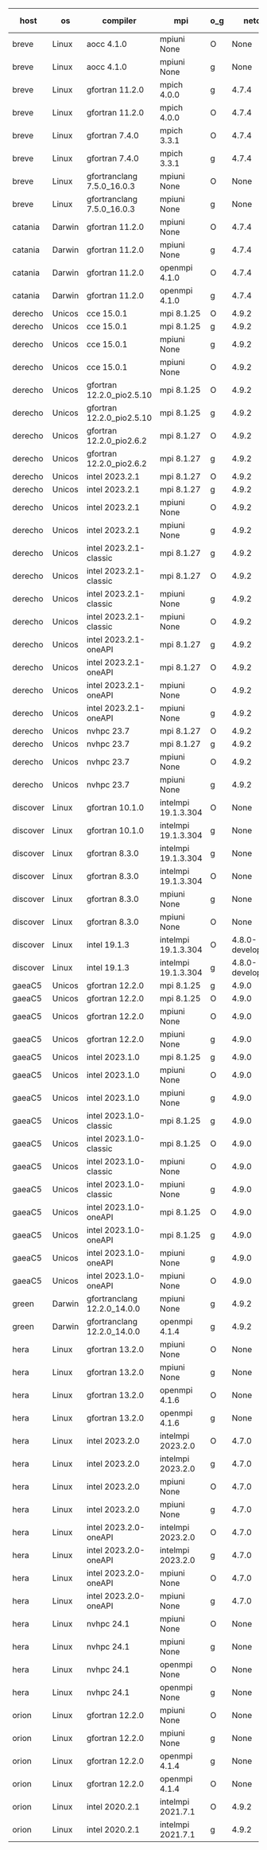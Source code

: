 

| host     | os       | compiler                              | mpi                      | o_g        | netcdf        | build       | u_pass          | u_fail          | s_pass            | s_fail            | e_pass             | e_fail             | nuopc_pass       | nuopc_fail       | artifacts link          |
|----------|----------|---------------------------------------|--------------------------|------------|---------------|-------------|-----------------|-----------------|-------------------|-------------------|--------------------|--------------------|------------------|------------------|-------------------------|
| breve | Linux | aocc 4.1.0 | mpiuni None  | O | None  | PASS | 12502 | 26 | 8 | 0 | 44 | 0 | None | None | <a href="https://github.com/esmf-org/esmf-test-artifacts/tree/a1fbcb4ff82724ca763b4ea57d1c7c1970039f53/develop/aocc/4.1.0/O/mpiuni/None" target="_blank">a1fbcb4</a> | 
| breve | Linux | aocc 4.1.0 | mpiuni None  | g | None  | PASS | 12502 | 26 | 8 | 0 | 44 | 0 | None | None | <a href="https://github.com/esmf-org/esmf-test-artifacts/tree/3d61f4b864c7f4262f8ce9b3072f37374c7cbf78/develop/aocc/4.1.0/g/mpiuni/None" target="_blank">3d61f4b</a> | 
| breve | Linux | gfortran 11.2.0 | mpich 4.0.0  | g | 4.7.4  | PASS | 14198 | 0 | 50 | 0 | 81 | 0 | 56 | 0 | <a href="https://github.com/esmf-org/esmf-test-artifacts/tree/c55c0c3fb7e5e6401f89872e72e16c00a4422854/develop/gfortran/11.2.0/g/mpich/4.0.0" target="_blank">c55c0c3</a> | 
| breve | Linux | gfortran 11.2.0 | mpich 4.0.0  | O | 4.7.4  | PASS | 14198 | 0 | 50 | 0 | 81 | 0 | 56 | 0 | <a href="https://github.com/esmf-org/esmf-test-artifacts/tree/1a69d837f75aff70900b2198c397d673c8c2fed9/develop/gfortran/11.2.0/O/mpich/4.0.0" target="_blank">1a69d83</a> | 
| breve | Linux | gfortran 7.4.0 | mpich 3.3.1  | O | 4.7.4  | PASS | 14198 | 0 | 50 | 0 | 81 | 0 | 56 | 0 | <a href="https://github.com/esmf-org/esmf-test-artifacts/tree/99e65c1e7f93095125312e77c60a14697cc7ce23/develop/gfortran/7.4.0/O/mpich/3.3.1" target="_blank">99e65c1</a> | 
| breve | Linux | gfortran 7.4.0 | mpich 3.3.1  | g | 4.7.4  | PASS | 14198 | 0 | 50 | 0 | 81 | 0 | 56 | 0 | <a href="https://github.com/esmf-org/esmf-test-artifacts/tree/83cc754b78a266b1e2d4b4b65dc05698ef53977b/develop/gfortran/7.4.0/g/mpich/3.3.1" target="_blank">83cc754</a> | 
| breve | Linux | gfortranclang 7.5.0_16.0.3 | mpiuni None  | O | None  | PASS | 12528 | 0 | 8 | 0 | 44 | 0 | None | None | <a href="https://github.com/esmf-org/esmf-test-artifacts/tree/a3f475e148674dd28c50e5fea9844e5dcbaefc23/develop/gfortranclang/7.5.0_16.0.3/O/mpiuni/None" target="_blank">a3f475e</a> | 
| breve | Linux | gfortranclang 7.5.0_16.0.3 | mpiuni None  | g | None  | PASS | 12528 | 0 | 8 | 0 | 44 | 0 | None | None | <a href="https://github.com/esmf-org/esmf-test-artifacts/tree/4d9b082ec29b77bff1ec3aa1e050b5393aa4d3b3/develop/gfortranclang/7.5.0_16.0.3/g/mpiuni/None" target="_blank">4d9b082</a> | 
| catania | Darwin | gfortran 11.2.0 | mpiuni None  | O | 4.7.4  | PASS | 12528 | 0 | 8 | 0 | 44 | 0 | None | None | <a href="https://github.com/esmf-org/esmf-test-artifacts/tree/01e8ade0e61c097b0bd71369224c58793c32f361/develop/gfortran/11.2.0/O/mpiuni/None" target="_blank">01e8ade</a> | 
| catania | Darwin | gfortran 11.2.0 | mpiuni None  | g | 4.7.4  | PASS | 12528 | 0 | 8 | 0 | 44 | 0 | None | None | <a href="https://github.com/esmf-org/esmf-test-artifacts/tree/2a771b64eaf36ab5786b64aeed5aba3857f52cfa/develop/gfortran/11.2.0/g/mpiuni/None" target="_blank">2a771b6</a> | 
| catania | Darwin | gfortran 11.2.0 | openmpi 4.1.0  | O | 4.7.4  | PASS | 14195 | 3 | 50 | 0 | 81 | 0 | 56 | 0 | <a href="https://github.com/esmf-org/esmf-test-artifacts/tree/3daef8de8509bd211f727d2f837a4c877b9b8bdc/develop/gfortran/11.2.0/O/openmpi/4.1.0" target="_blank">3daef8d</a> | 
| catania | Darwin | gfortran 11.2.0 | openmpi 4.1.0  | g | 4.7.4  | PASS | 14195 | 3 | 50 | 0 | 81 | 0 | 56 | 0 | <a href="https://github.com/esmf-org/esmf-test-artifacts/tree/01b23a4f97ff9aea9d149c49f3eea352d9708054/develop/gfortran/11.2.0/g/openmpi/4.1.0" target="_blank">01b23a4</a> | 
| derecho | Unicos | cce 15.0.1 | mpi 8.1.25  | O | 4.9.2  | PASS | 14119 | 79 | 50 | 0 | 81 | 0 | 56 | 0 | <a href="https://github.com/esmf-org/esmf-test-artifacts/tree/44d67c23f297b9c0146e4515a9c3f24b4b8e1273/develop/cce/15.0.1/O/mpi/8.1.25" target="_blank">44d67c2</a> | 
| derecho | Unicos | cce 15.0.1 | mpi 8.1.25  | g | 4.9.2  | PASS | 14122 | 76 | 50 | 0 | 81 | 0 | 56 | 0 | <a href="https://github.com/esmf-org/esmf-test-artifacts/tree/9beb9af4491e6cf569074389d61f8697c3d2f51a/develop/cce/15.0.1/g/mpi/8.1.25" target="_blank">9beb9af</a> | 
| derecho | Unicos | cce 15.0.1 | mpiuni None  | g | 4.9.2  | PASS | 12452 | 76 | 8 | 0 | 44 | 0 | None | None | <a href="https://github.com/esmf-org/esmf-test-artifacts/tree/52ff35035b21866f1c306a6f3b09382e1aa82621/develop/cce/15.0.1/g/mpiuni/None" target="_blank">52ff350</a> | 
| derecho | Unicos | cce 15.0.1 | mpiuni None  | O | 4.9.2  | PASS | 12293 | 235 | 8 | 0 | 44 | 0 | None | None | <a href="https://github.com/esmf-org/esmf-test-artifacts/tree/1948ae13a03ea6e00ddd92bd35dfef680e9bbfd8/develop/cce/15.0.1/O/mpiuni/None" target="_blank">1948ae1</a> | 
| derecho | Unicos | gfortran 12.2.0_pio2.5.10 | mpi 8.1.25  | O | 4.9.2  | PASS | 14198 | 0 | 50 | 0 | 81 | 0 | 56 | 0 | <a href="https://github.com/esmf-org/esmf-test-artifacts/tree/494435eae75ac786f052c34003b408e043e853d1/develop/gfortran/12.2.0_pio2.5.10/O/mpi/8.1.25" target="_blank">494435e</a> | 
| derecho | Unicos | gfortran 12.2.0_pio2.5.10 | mpi 8.1.25  | g | 4.9.2  | PASS | 14198 | 0 | 50 | 0 | 81 | 0 | 56 | 0 | <a href="https://github.com/esmf-org/esmf-test-artifacts/tree/b450951ea0144cffdaa8d2dc8178ee1004b079cb/develop/gfortran/12.2.0_pio2.5.10/g/mpi/8.1.25" target="_blank">b450951</a> | 
| derecho | Unicos | gfortran 12.2.0_pio2.6.2 | mpi 8.1.27  | O | 4.9.2  | PASS | 14198 | 0 | 50 | 0 | 81 | 0 | 56 | 0 | <a href="https://github.com/esmf-org/esmf-test-artifacts/tree/77fcde0d65c616e2d8a266e32991fd199262d9ca/develop/gfortran/12.2.0_pio2.6.2/O/mpi/8.1.27" target="_blank">77fcde0</a> | 
| derecho | Unicos | gfortran 12.2.0_pio2.6.2 | mpi 8.1.27  | g | 4.9.2  | PASS | 14198 | 0 | 50 | 0 | 81 | 0 | 56 | 0 | <a href="https://github.com/esmf-org/esmf-test-artifacts/tree/1e5dadfaa97ed743e9a0bfd8fca0dcb237bef6e3/develop/gfortran/12.2.0_pio2.6.2/g/mpi/8.1.27" target="_blank">1e5dadf</a> | 
| derecho | Unicos | intel 2023.2.1 | mpi 8.1.27  | O | 4.9.2  | PASS | 14198 | 0 | 50 | 0 | 81 | 0 | 57 | 0 | <a href="https://github.com/esmf-org/esmf-test-artifacts/tree/ce76fb1fd6762489aa095c0673d485680aebfbbb/develop/intel/2023.2.1/O/mpi/8.1.27" target="_blank">ce76fb1</a> | 
| derecho | Unicos | intel 2023.2.1 | mpi 8.1.27  | g | 4.9.2  | PASS | 14198 | 0 | 50 | 0 | 81 | 0 | 57 | 0 | <a href="https://github.com/esmf-org/esmf-test-artifacts/tree/1615584058fe29835ced20e090f56fe367d0de69/develop/intel/2023.2.1/g/mpi/8.1.27" target="_blank">1615584</a> | 
| derecho | Unicos | intel 2023.2.1 | mpiuni None  | O | 4.9.2  | PASS | 12528 | 0 | 8 | 0 | 44 | 0 | None | None | <a href="https://github.com/esmf-org/esmf-test-artifacts/tree/ca0491c04b513a55e50f7c6d8880716f6e2ec999/develop/intel/2023.2.1/O/mpiuni/None" target="_blank">ca0491c</a> | 
| derecho | Unicos | intel 2023.2.1 | mpiuni None  | g | 4.9.2  | PASS | 12528 | 0 | 8 | 0 | 44 | 0 | None | None | <a href="https://github.com/esmf-org/esmf-test-artifacts/tree/595e846285a2dfe49ab568691bdf3049dc313f9f/develop/intel/2023.2.1/g/mpiuni/None" target="_blank">595e846</a> | 
| derecho | Unicos | intel 2023.2.1-classic | mpi 8.1.27  | g | 4.9.2  | PASS | 14198 | 0 | 50 | 0 | 81 | 0 | 56 | 0 | <a href="https://github.com/esmf-org/esmf-test-artifacts/tree/f81d1beb0e09ccf8eda24e1c75f4eb038c1042f8/develop/intel/2023.2.1-classic/g/mpi/8.1.27" target="_blank">f81d1be</a> | 
| derecho | Unicos | intel 2023.2.1-classic | mpi 8.1.27  | O | 4.9.2  | PASS | 14198 | 0 | 50 | 0 | 81 | 0 | 56 | 0 | <a href="https://github.com/esmf-org/esmf-test-artifacts/tree/4c8c0893c97c09791b3dfdc62fdb4a3f3d268d99/develop/intel/2023.2.1-classic/O/mpi/8.1.27" target="_blank">4c8c089</a> | 
| derecho | Unicos | intel 2023.2.1-classic | mpiuni None  | g | 4.9.2  | PASS | 12528 | 0 | 8 | 0 | 44 | 0 | None | None | <a href="https://github.com/esmf-org/esmf-test-artifacts/tree/36918b4b8a80ff4c6247a6b120dd883f6a06d024/develop/intel/2023.2.1-classic/g/mpiuni/None" target="_blank">36918b4</a> | 
| derecho | Unicos | intel 2023.2.1-classic | mpiuni None  | O | 4.9.2  | PASS | 12528 | 0 | 8 | 0 | 44 | 0 | None | None | <a href="https://github.com/esmf-org/esmf-test-artifacts/tree/8b9b9343d27a08af8e4d7cc5019c9a23bed367ed/develop/intel/2023.2.1-classic/O/mpiuni/None" target="_blank">8b9b934</a> | 
| derecho | Unicos | intel 2023.2.1-oneAPI | mpi 8.1.27  | g | 4.9.2  | PASS | 14198 | 0 | 50 | 0 | 81 | 0 | 56 | 0 | <a href="https://github.com/esmf-org/esmf-test-artifacts/tree/839e638fb2c4d4938e45df0f7bd47c2464437b78/develop/intel/2023.2.1-oneAPI/g/mpi/8.1.27" target="_blank">839e638</a> | 
| derecho | Unicos | intel 2023.2.1-oneAPI | mpi 8.1.27  | O | 4.9.2  | PASS | 14198 | 0 | 49 | 1 | 81 | 0 | 56 | 0 | <a href="https://github.com/esmf-org/esmf-test-artifacts/tree/26338c984490feb28a4668433c7f6aafa2ffbe0e/develop/intel/2023.2.1-oneAPI/O/mpi/8.1.27" target="_blank">26338c9</a> | 
| derecho | Unicos | intel 2023.2.1-oneAPI | mpiuni None  | O | 4.9.2  | PASS | 12528 | 0 | 8 | 0 | 44 | 0 | None | None | <a href="https://github.com/esmf-org/esmf-test-artifacts/tree/7c2809c421170699c2dec0987785e1b3965dfdbf/develop/intel/2023.2.1-oneAPI/O/mpiuni/None" target="_blank">7c2809c</a> | 
| derecho | Unicos | intel 2023.2.1-oneAPI | mpiuni None  | g | 4.9.2  | PASS | 12528 | 0 | 8 | 0 | 44 | 0 | None | None | <a href="https://github.com/esmf-org/esmf-test-artifacts/tree/74ec976ae0d43decc6fb0d491eb9c4b25f6d9161/develop/intel/2023.2.1-oneAPI/g/mpiuni/None" target="_blank">74ec976</a> | 
| derecho | Unicos | nvhpc 23.7 | mpi 8.1.27  | O | 4.9.2  | PASS | 14198 | 0 | 50 | 0 | 81 | 0 | 56 | 0 | <a href="https://github.com/esmf-org/esmf-test-artifacts/tree/84cffc83b72d81d93ca53cf1ef5457b07f25b6db/develop/nvhpc/23.7/O/mpi/8.1.27" target="_blank">84cffc8</a> | 
| derecho | Unicos | nvhpc 23.7 | mpi 8.1.27  | g | 4.9.2  | PASS | 14198 | 0 | 50 | 0 | 81 | 0 | 56 | 0 | <a href="https://github.com/esmf-org/esmf-test-artifacts/tree/efad364907fcfde9fbeb4751574e23dc97e5a55c/develop/nvhpc/23.7/g/mpi/8.1.27" target="_blank">efad364</a> | 
| derecho | Unicos | nvhpc 23.7 | mpiuni None  | O | 4.9.2  | PASS | 12528 | 0 | 8 | 0 | 44 | 0 | None | None | <a href="https://github.com/esmf-org/esmf-test-artifacts/tree/73be7df1deceef81207b2cfb8a18dcccc0a21b35/develop/nvhpc/23.7/O/mpiuni/None" target="_blank">73be7df</a> | 
| derecho | Unicos | nvhpc 23.7 | mpiuni None  | g | 4.9.2  | PASS | 12528 | 0 | 8 | 0 | 44 | 0 | None | None | <a href="https://github.com/esmf-org/esmf-test-artifacts/tree/ad3038ae04b4929131ca5f593ef2ab72bb7349ab/develop/nvhpc/23.7/g/mpiuni/None" target="_blank">ad3038a</a> | 
| discover | Linux | gfortran 10.1.0 | intelmpi 19.1.3.304  | O | None  | PASS | 14183 | 15 | 50 | 0 | 81 | 0 | 56 | 0 | <a href="https://github.com/esmf-org/esmf-test-artifacts/tree/959e390ce3bd90a2131cfafc61bb982c9d993e34/develop/gfortran/10.1.0/O/intelmpi/19.1.3.304" target="_blank">959e390</a> | 
| discover | Linux | gfortran 10.1.0 | intelmpi 19.1.3.304  | g | None  | PASS | 14183 | 15 | 50 | 0 | 81 | 0 | 56 | 0 | <a href="https://github.com/esmf-org/esmf-test-artifacts/tree/f92c39266ee4e7670ccd710c9fc27b2b38f68751/develop/gfortran/10.1.0/g/intelmpi/19.1.3.304" target="_blank">f92c392</a> | 
| discover | Linux | gfortran 8.3.0 | intelmpi 19.1.3.304  | g | None  | PASS | 14183 | 15 | 50 | 0 | 81 | 0 | 56 | 0 | <a href="https://github.com/esmf-org/esmf-test-artifacts/tree/b4087796eb99e9ea7f3972cda11ac7b545f3a39c/develop/gfortran/8.3.0/g/intelmpi/19.1.3.304" target="_blank">b408779</a> | 
| discover | Linux | gfortran 8.3.0 | intelmpi 19.1.3.304  | O | None  | PASS | 14183 | 15 | 50 | 0 | 81 | 0 | 56 | 0 | <a href="https://github.com/esmf-org/esmf-test-artifacts/tree/4dbc1571f758d8b59f237f6bc70c655c58f74938/develop/gfortran/8.3.0/O/intelmpi/19.1.3.304" target="_blank">4dbc157</a> | 
| discover | Linux | gfortran 8.3.0 | mpiuni None  | g | None  | PASS | 12528 | 0 | 8 | 0 | 44 | 0 | None | None | <a href="https://github.com/esmf-org/esmf-test-artifacts/tree/1af89c3a3fe59f867f962c54dcea0fa55448c635/develop/gfortran/8.3.0/g/mpiuni/None" target="_blank">1af89c3</a> | 
| discover | Linux | gfortran 8.3.0 | mpiuni None  | O | None  | PASS | 12528 | 0 | 8 | 0 | 44 | 0 | None | None | <a href="https://github.com/esmf-org/esmf-test-artifacts/tree/813ca88ae0633e3e99e0532f4d48139b24eb17c8/develop/gfortran/8.3.0/O/mpiuni/None" target="_blank">813ca88</a> | 
| discover | Linux | intel 19.1.3 | intelmpi 19.1.3.304  | O | 4.8.0-development  | PASS | 14198 | 0 | 50 | 0 | 81 | 0 | 56 | 0 | <a href="https://github.com/esmf-org/esmf-test-artifacts/tree/c6a12ecc10e28c9a974d252a42b513b082debbb6/develop/intel/19.1.3/O/intelmpi/19.1.3.304" target="_blank">c6a12ec</a> | 
| discover | Linux | intel 19.1.3 | intelmpi 19.1.3.304  | g | 4.8.0-development  | PASS | 14198 | 0 | 50 | 0 | 81 | 0 | 56 | 0 | <a href="https://github.com/esmf-org/esmf-test-artifacts/tree/91dfd867436b04acd99db346f7732c93312d87c0/develop/intel/19.1.3/g/intelmpi/19.1.3.304" target="_blank">91dfd86</a> | 
| gaeaC5 | Unicos | gfortran 12.2.0 | mpi 8.1.25  | g | 4.9.0  | PASS | None | None | None | None | None | None | None | None | <a href="https://github.com/esmf-org/esmf-test-artifacts/tree/e7c3cc8c35d059d78a842739a70d1e8c7ebeef62/develop/gfortran/12.2.0/g/mpi/8.1.25" target="_blank">e7c3cc8</a> | 
| gaeaC5 | Unicos | gfortran 12.2.0 | mpi 8.1.25  | O | 4.9.0  | PASS | None | None | None | None | None | None | None | None | <a href="https://github.com/esmf-org/esmf-test-artifacts/tree/df523c366243cae53052398fc82e651d5b5c5029/develop/gfortran/12.2.0/O/mpi/8.1.25" target="_blank">df523c3</a> | 
| gaeaC5 | Unicos | gfortran 12.2.0 | mpiuni None  | O | 4.9.0  | PASS | 12528 | 0 | 8 | 0 | 44 | 0 | None | None | <a href="https://github.com/esmf-org/esmf-test-artifacts/tree/6284aa0fac54ede76a8016402b2c7e8446af38df/develop/gfortran/12.2.0/O/mpiuni/None" target="_blank">6284aa0</a> | 
| gaeaC5 | Unicos | gfortran 12.2.0 | mpiuni None  | g | 4.9.0  | PASS | None | None | None | None | None | None | None | None | <a href="https://github.com/esmf-org/esmf-test-artifacts/tree/494ad648de5f65949a983a9ef37033031925b5f6/develop/gfortran/12.2.0/g/mpiuni/None" target="_blank">494ad64</a> | 
| gaeaC5 | Unicos | intel 2023.1.0 | mpi 8.1.25  | g | 4.9.0  | PASS | None | None | None | None | None | None | None | None | <a href="https://github.com/esmf-org/esmf-test-artifacts/tree/5785b2dab07b2d17ce7436ddcb554eb6953c1e57/develop/intel/2023.1.0/g/mpi/8.1.25" target="_blank">5785b2d</a> | 
| gaeaC5 | Unicos | intel 2023.1.0 | mpiuni None  | O | 4.9.0  | PASS | 12528 | 0 | 8 | 0 | 44 | 0 | None | None | <a href="https://github.com/esmf-org/esmf-test-artifacts/tree/755e7e331447c94b7c3c78b326e6be0fbbfe8422/develop/intel/2023.1.0/O/mpiuni/None" target="_blank">755e7e3</a> | 
| gaeaC5 | Unicos | intel 2023.1.0 | mpiuni None  | g | 4.9.0  | PASS | 12528 | 0 | 8 | 0 | 44 | 0 | None | None | <a href="https://github.com/esmf-org/esmf-test-artifacts/tree/d4499b61079880b3c518afb9391dd831479b01a3/develop/intel/2023.1.0/g/mpiuni/None" target="_blank">d4499b6</a> | 
| gaeaC5 | Unicos | intel 2023.1.0-classic | mpi 8.1.25  | g | 4.9.0  | PASS | 14198 | 0 | 50 | 0 | 81 | 0 | 56 | 0 | <a href="https://github.com/esmf-org/esmf-test-artifacts/tree/e206e3036f664fd4f3b9fc1e1638bb74997c4945/develop/intel/2023.1.0-classic/g/mpi/8.1.25" target="_blank">e206e30</a> | 
| gaeaC5 | Unicos | intel 2023.1.0-classic | mpi 8.1.25  | O | 4.9.0  | PASS | None | None | None | None | None | None | None | None | <a href="https://github.com/esmf-org/esmf-test-artifacts/tree/c432b0cf7f3fe6fecb04a7f6d8e1c8d6226aa9f2/develop/intel/2023.1.0-classic/O/mpi/8.1.25" target="_blank">c432b0c</a> | 
| gaeaC5 | Unicos | intel 2023.1.0-classic | mpiuni None  | O | 4.9.0  | PASS | 12528 | 0 | 8 | 0 | 44 | 0 | None | None | <a href="https://github.com/esmf-org/esmf-test-artifacts/tree/268fd8f4a8e90ef918763fc1f5d6caf6233c807f/develop/intel/2023.1.0-classic/O/mpiuni/None" target="_blank">268fd8f</a> | 
| gaeaC5 | Unicos | intel 2023.1.0-classic | mpiuni None  | g | 4.9.0  | PASS | None | None | None | None | None | None | None | None | <a href="https://github.com/esmf-org/esmf-test-artifacts/tree/68d1fa50d2c4ecdd5806739afe2ace6d84ba965a/develop/intel/2023.1.0-classic/g/mpiuni/None" target="_blank">68d1fa5</a> | 
| gaeaC5 | Unicos | intel 2023.1.0-oneAPI | mpi 8.1.25  | O | 4.9.0  | PASS | None | None | None | None | None | None | None | None | <a href="https://github.com/esmf-org/esmf-test-artifacts/tree/431f664679d58726a9829ee61a2c1e8a3efbbc80/develop/intel/2023.1.0-oneAPI/O/mpi/8.1.25" target="_blank">431f664</a> | 
| gaeaC5 | Unicos | intel 2023.1.0-oneAPI | mpi 8.1.25  | g | 4.9.0  | PASS | None | None | None | None | None | None | None | None | <a href="https://github.com/esmf-org/esmf-test-artifacts/tree/c4a49af10aa65183a47769841b5580a9c1a0c315/develop/intel/2023.1.0-oneAPI/g/mpi/8.1.25" target="_blank">c4a49af</a> | 
| gaeaC5 | Unicos | intel 2023.1.0-oneAPI | mpiuni None  | g | 4.9.0  | PASS | 12528 | 0 | 8 | 0 | 44 | 0 | None | None | <a href="https://github.com/esmf-org/esmf-test-artifacts/tree/f575dc2a6528a292aa5a4d93f8463b2e928f7176/develop/intel/2023.1.0-oneAPI/g/mpiuni/None" target="_blank">f575dc2</a> | 
| gaeaC5 | Unicos | intel 2023.1.0-oneAPI | mpiuni None  | O | 4.9.0  | PASS | 12528 | 0 | 8 | 0 | 44 | 0 | None | None | <a href="https://github.com/esmf-org/esmf-test-artifacts/tree/cf6cf135c3010a255dc58cf223af39ebd7919290/develop/intel/2023.1.0-oneAPI/O/mpiuni/None" target="_blank">cf6cf13</a> | 
| green | Darwin | gfortranclang 12.2.0_14.0.0 | mpiuni None  | g | 4.9.2  | PASS | 12528 | 0 | 8 | 0 | 44 | 0 | None | None | <a href="https://github.com/esmf-org/esmf-test-artifacts/tree/347982ba36ab4b847e823134c1f0fd7ee5def3e8/develop/gfortranclang/12.2.0_14.0.0/g/mpiuni/None" target="_blank">347982b</a> | 
| green | Darwin | gfortranclang 12.2.0_14.0.0 | openmpi 4.1.4  | g | 4.9.2  | PASS | 14198 | 0 | 50 | 0 | 81 | 0 | 57 | 0 | <a href="https://github.com/esmf-org/esmf-test-artifacts/tree/847eb637e037c68daa78278266340b9b12f34b2e/develop/gfortranclang/12.2.0_14.0.0/g/openmpi/4.1.4" target="_blank">847eb63</a> | 
| hera | Linux | gfortran 13.2.0 | mpiuni None  | O | None  | PASS | 12528 | 0 | 8 | 0 | 44 | 0 | None | None | <a href="https://github.com/esmf-org/esmf-test-artifacts/tree/097d1d3676dae7096f9ca8878abe9556255cbb0c/develop/gfortran/13.2.0/O/mpiuni/None" target="_blank">097d1d3</a> | 
| hera | Linux | gfortran 13.2.0 | mpiuni None  | g | None  | PASS | 12528 | 0 | 8 | 0 | 44 | 0 | None | None | <a href="https://github.com/esmf-org/esmf-test-artifacts/tree/a6b0c0f91cea3c241a8fd5f6b6de30d92be8d049/develop/gfortran/13.2.0/g/mpiuni/None" target="_blank">a6b0c0f</a> | 
| hera | Linux | gfortran 13.2.0 | openmpi 4.1.6  | O | None  | PASS | 14198 | 0 | 50 | 0 | 81 | 0 | 56 | 0 | <a href="https://github.com/esmf-org/esmf-test-artifacts/tree/251c934d19d6dd6bc7a8106ce3928913bfa4eb2a/develop/gfortran/13.2.0/O/openmpi/4.1.6" target="_blank">251c934</a> | 
| hera | Linux | gfortran 13.2.0 | openmpi 4.1.6  | g | None  | PASS | 14198 | 0 | 50 | 0 | 81 | 0 | 56 | 0 | <a href="https://github.com/esmf-org/esmf-test-artifacts/tree/32a7fb8cb9cf8237eb35c81af833ea31862b2df1/develop/gfortran/13.2.0/g/openmpi/4.1.6" target="_blank">32a7fb8</a> | 
| hera | Linux | intel 2023.2.0 | intelmpi 2023.2.0  | O | 4.7.0  | PASS | 14198 | 0 | 50 | 0 | 81 | 0 | 56 | 0 | <a href="https://github.com/esmf-org/esmf-test-artifacts/tree/175178ce1043d6e7193956f5d17a79473a3748de/develop/intel/2023.2.0/O/intelmpi/2023.2.0" target="_blank">175178c</a> | 
| hera | Linux | intel 2023.2.0 | intelmpi 2023.2.0  | g | 4.7.0  | PASS | 14198 | 0 | 50 | 0 | 81 | 0 | 56 | 0 | <a href="https://github.com/esmf-org/esmf-test-artifacts/tree/d0078367fffbdde937cce4bd672f53182d81768b/develop/intel/2023.2.0/g/intelmpi/2023.2.0" target="_blank">d007836</a> | 
| hera | Linux | intel 2023.2.0 | mpiuni None  | O | 4.7.0  | PASS | 12528 | 0 | 8 | 0 | 44 | 0 | None | None | <a href="https://github.com/esmf-org/esmf-test-artifacts/tree/b14dc2f170634a8d986e6efa1be8769e82e78a54/develop/intel/2023.2.0/O/mpiuni/None" target="_blank">b14dc2f</a> | 
| hera | Linux | intel 2023.2.0 | mpiuni None  | g | 4.7.0  | PASS | 12528 | 0 | 8 | 0 | 44 | 0 | None | None | <a href="https://github.com/esmf-org/esmf-test-artifacts/tree/7119cea50b7de8a47d52a6ce8570ff9c5ae68d73/develop/intel/2023.2.0/g/mpiuni/None" target="_blank">7119cea</a> | 
| hera | Linux | intel 2023.2.0-oneAPI | intelmpi 2023.2.0  | O | 4.7.0  | PASS | None | None | None | None | None | None | None | None | <a href="https://github.com/esmf-org/esmf-test-artifacts/tree/2551973d73ce7e90d5b48e7e99b13d8a194df295/develop/intel/2023.2.0-oneAPI/O/intelmpi/2023.2.0" target="_blank">2551973</a> | 
| hera | Linux | intel 2023.2.0-oneAPI | intelmpi 2023.2.0  | g | 4.7.0  | PASS | None | None | None | None | None | None | None | None | <a href="https://github.com/esmf-org/esmf-test-artifacts/tree/d77a58c1f1d2f764a98751160b57f1beb533365d/develop/intel/2023.2.0-oneAPI/g/intelmpi/2023.2.0" target="_blank">d77a58c</a> | 
| hera | Linux | intel 2023.2.0-oneAPI | mpiuni None  | O | 4.7.0  | PASS | 12528 | 0 | 8 | 0 | 44 | 0 | None | None | <a href="https://github.com/esmf-org/esmf-test-artifacts/tree/8a7b205dcb015d06da4c8ab6f4d42b6c461558c8/develop/intel/2023.2.0-oneAPI/O/mpiuni/None" target="_blank">8a7b205</a> | 
| hera | Linux | intel 2023.2.0-oneAPI | mpiuni None  | g | 4.7.0  | PASS | None | None | None | None | None | None | None | None | <a href="https://github.com/esmf-org/esmf-test-artifacts/tree/7f18cba958c90c4c6ab4ee16cb313391b28e06c7/develop/intel/2023.2.0-oneAPI/g/mpiuni/None" target="_blank">7f18cba</a> | 
| hera | Linux | nvhpc 24.1 | mpiuni None  | O | None  | PASS | 12528 | 0 | 8 | 0 | 44 | 0 | None | None | <a href="https://github.com/esmf-org/esmf-test-artifacts/tree/5375f1dda775b0c3a7b7fe356e97c889e570487a/develop/nvhpc/24.1/O/mpiuni/None" target="_blank">5375f1d</a> | 
| hera | Linux | nvhpc 24.1 | mpiuni None  | g | None  | PASS | 12528 | 0 | 8 | 0 | 44 | 0 | None | None | <a href="https://github.com/esmf-org/esmf-test-artifacts/tree/6459ec9b2f6480e62c96bf4b44c649684770d677/develop/nvhpc/24.1/g/mpiuni/None" target="_blank">6459ec9</a> | 
| hera | Linux | nvhpc 24.1 | openmpi None  | O | None  | PASS | 14198 | 0 | 50 | 0 | 81 | 0 | 56 | 0 | <a href="https://github.com/esmf-org/esmf-test-artifacts/tree/58048f7898892469451ddbadb296c45e6a271073/develop/nvhpc/24.1/O/openmpi/None" target="_blank">58048f7</a> | 
| hera | Linux | nvhpc 24.1 | openmpi None  | g | None  | PASS | 14198 | 0 | 50 | 0 | 81 | 0 | 56 | 0 | <a href="https://github.com/esmf-org/esmf-test-artifacts/tree/e1b49162cc62bf92b8a0cd8a16f78515923af4f6/develop/nvhpc/24.1/g/openmpi/None" target="_blank">e1b4916</a> | 
| orion | Linux | gfortran 12.2.0 | mpiuni None  | O | None  | PASS | 12528 | 0 | 8 | 0 | 44 | 0 | None | None | <a href="https://github.com/esmf-org/esmf-test-artifacts/tree/ff34e7e205d3b0755c23dce3fe62798cca77fd46/develop/gfortran/12.2.0/O/mpiuni/None" target="_blank">ff34e7e</a> | 
| orion | Linux | gfortran 12.2.0 | mpiuni None  | g | None  | PASS | 12528 | 0 | 8 | 0 | 44 | 0 | None | None | <a href="https://github.com/esmf-org/esmf-test-artifacts/tree/ede8bbf19ef4d61424928ef35eb37cf9645fed34/develop/gfortran/12.2.0/g/mpiuni/None" target="_blank">ede8bbf</a> | 
| orion | Linux | gfortran 12.2.0 | openmpi 4.1.4  | g | None  | PASS | 14198 | 0 | 50 | 0 | 81 | 0 | 44 | 12 | <a href="https://github.com/esmf-org/esmf-test-artifacts/tree/60d4d76a8376a0ade67dab72cd30ba023d39aa39/develop/gfortran/12.2.0/g/openmpi/4.1.4" target="_blank">60d4d76</a> | 
| orion | Linux | gfortran 12.2.0 | openmpi 4.1.4  | O | None  | PASS | 14198 | 0 | 50 | 0 | 81 | 0 | 44 | 12 | <a href="https://github.com/esmf-org/esmf-test-artifacts/tree/c2f74f679b488ed87b5b6384f0561de067eb094b/develop/gfortran/12.2.0/O/openmpi/4.1.4" target="_blank">c2f74f6</a> | 
| orion | Linux | intel 2020.2.1 | intelmpi 2021.7.1  | O | 4.9.2  | PASS | 14198 | 0 | 50 | 0 | 81 | 0 | 44 | 12 | <a href="https://github.com/esmf-org/esmf-test-artifacts/tree/d9ad8ef646b695c2816dbb63b91d5e7ceaf24c2c/develop/intel/2020.2.1/O/intelmpi/2021.7.1" target="_blank">d9ad8ef</a> | 
| orion | Linux | intel 2020.2.1 | intelmpi 2021.7.1  | g | 4.9.2  | PASS | 14198 | 0 | 50 | 0 | 81 | 0 | 44 | 12 | <a href="https://github.com/esmf-org/esmf-test-artifacts/tree/7b35d5beb6d42909b1ae23f47ede0720620a213c/develop/intel/2020.2.1/g/intelmpi/2021.7.1" target="_blank">7b35d5b</a> | 

